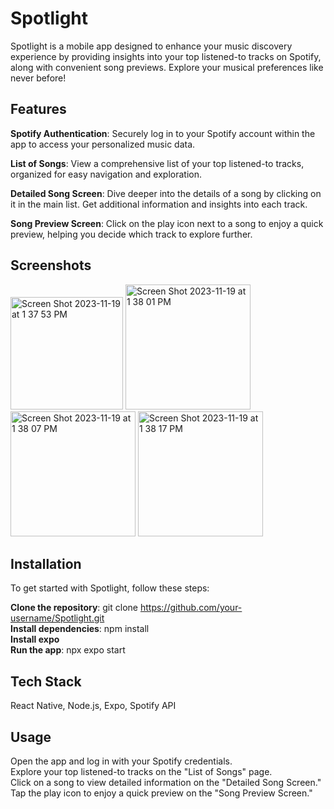 # Spotlight
Spotlight is a mobile app designed to enhance your music discovery experience by providing insights into your top listened-to tracks on Spotify, along with convenient song previews. Explore your musical preferences like never before!

## Features
**Spotify Authentication**: Securely log in to your Spotify account within the app to access your personalized music data.<br>

**List of Songs**: View a comprehensive list of your top listened-to tracks, organized for easy navigation and exploration.<br>

**Detailed Song Screen**: Dive deeper into the details of a song by clicking on it in the main list. Get additional information and insights into each track.<br>

**Song Preview Screen**: Click on the play icon next to a song to enjoy a quick preview, helping you decide which track to explore further.<br>

## Screenshots
<img width="180" alt="Screen Shot 2023-11-19 at 1 37 53 PM" src="https://github.com/nikitab7/spotifyclone/assets/106767139/a0f49930-6e1b-4f40-ad96-b33db40d98e0">   

<img width="200" alt="Screen Shot 2023-11-19 at 1 38 01 PM" src="https://github.com/nikitab7/spotifyclone/assets/106767139/8d4b1dd4-35e4-4308-a9dd-6727707d218f">    

<img width="200" alt="Screen Shot 2023-11-19 at 1 38 07 PM" src="https://github.com/nikitab7/spotifyclone/assets/106767139/2ed65ded-b401-40b6-82bb-b76d8f5504d3">    

<img width="200" alt="Screen Shot 2023-11-19 at 1 38 17 PM" src="https://github.com/nikitab7/spotifyclone/assets/106767139/bccc4b9c-2e57-41b4-8e49-d8c3f453e1d4">

## Installation</b>
To get started with Spotlight, follow these steps:<br>

**Clone the repository**: git clone https://github.com/your-username/Spotlight.git 
<br>
**Install dependencies**: npm install
<br>
**Install expo**
<br>
**Run the app**: npx expo start
<br>

## Tech Stack</b>
React Native, Node.js, Expo, Spotify API<br>

## Usage</b>
Open the app and log in with your Spotify credentials.<br>
Explore your top listened-to tracks on the "List of Songs" page.<br>
Click on a song to view detailed information on the "Detailed Song Screen."<br>
Tap the play icon to enjoy a quick preview on the "Song Preview Screen."<br>


